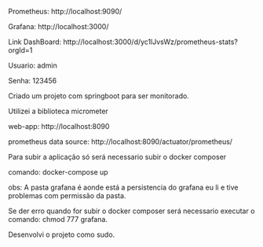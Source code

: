 Prometheus: http://localhost:9090/

Grafana: http://localhost:3000/

Link DashBoard: http://localhost:3000/d/yc1lJvsWz/prometheus-stats?orgId=1

Usuario: admin 

Senha: 123456

Criado um projeto com springboot para ser monitorado.

Utilizei a biblioteca micrometer

web-app: http://localhost:8090

prometheus data source: http://localhost:8090/actuator/prometheus/


Para subir a aplicação só será necessario subir o docker composer

comando: docker-compose up

obs: A pasta grafana é aonde está a persistencia do grafana eu li e tive problemas com permissão da pasta.

Se der erro quando for subir o docker composer será necessario executar o comando: chmod 777 grafana.

Desenvolvi o projeto como sudo.
